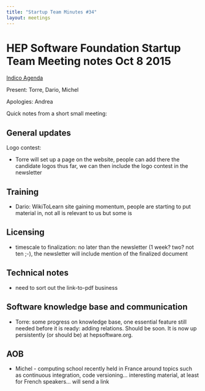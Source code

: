 ```yaml
---
title: "Startup Team Minutes #34"
layout: meetings
---
```


# HEP Software Foundation Startup Team Meeting notes Oct 8 2015

[Indico Agenda](https://indico.cern.ch/event/453157/)

Present: Torre, Dario, Michel

Apologies: Andrea

Quick notes from a short small meeting:

## General updates

Logo contest:

- Torre will set up a page on the website, people can add there the candidate
  logos thus far, we can then include the logo contest in the newsletter

## Training

- Dario: WikiToLearn site gaining momentum, people are starting to put material
  in, not all is relevant to us but some is

## Licensing

- timescale to finalization: no later than the newsletter (1 week? two? not ten
  ;-), the newsletter will include mention of the finalized document

## Technical notes

- need to sort out the link-to-pdf business

## Software knowledge base and communication

- Torre: some progress on knowledge base, one essential feature still needed
  before it is ready: adding relations. Should be soon. It is now up
  persistently (or should be) at hepsoftware.org.

## AOB

- Michel - computing school recently held in France around topics such as
  continuous integration, code versioning... interesting material, at least for
  French speakers... will send a link

